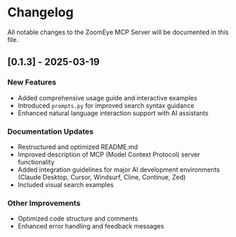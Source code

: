 # Changelog

All notable changes to the ZoomEye MCP Server will be documented in this file.

## [0.1.3] - 2025-03-19

### New Features
- Added comprehensive usage guide and interactive examples
- Introduced `prompts.py` for improved search syntax guidance
- Enhanced natural language interaction support with AI assistants

### Documentation Updates
- Restructured and optimized README.md
- Improved description of MCP (Model Context Protocol) server functionality
- Added integration guidelines for major AI development environments (Claude Desktop, Cursor, Windsurf, Cline, Continue, Zed)
- Included visual search examples

### Other Improvements
- Optimized code structure and comments
- Enhanced error handling and feedback messages